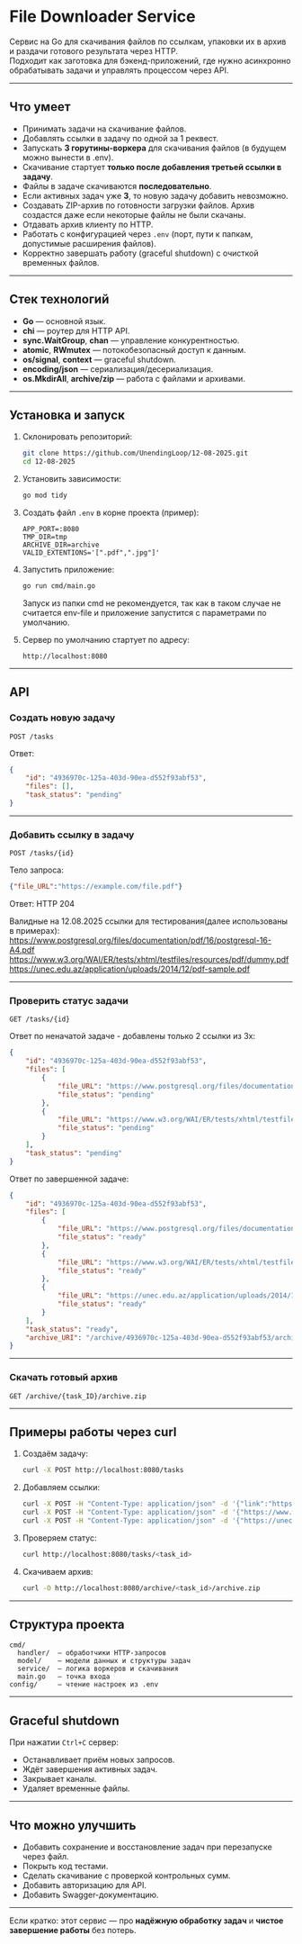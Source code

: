 # File Downloader Service

Сервис на Go для скачивания файлов по ссылкам, упаковки их в архив и раздачи готового результата через HTTP.  
Подходит как заготовка для бэкенд-приложений, где нужно асинхронно обрабатывать задачи и управлять процессом через API.

---

## Что умеет

- Принимать задачи на скачивание файлов.
- Добавлять ссылки в задачу по одной за 1 реквест.
- Запускать **3 горутины-воркера** для скачивания файлов (в будущем можно вынести в .env).
- Скачивание стартует **только после добавления третьей ссылки в задачу**.
- Файлы в задаче скачиваются **последовательно**.
- Если активных задач уже **3**, то новую задачу добавить невозможно.
- Создавать ZIP-архив по готовности загрузки файлов. Архив создастся даже если некоторые файлы не были скачаны.
- Отдавать архив клиенту по HTTP.
- Работать с конфигурацией через `.env` (порт, пути к папкам, допустимые расширения файлов).
- Корректно завершать работу (graceful shutdown) с очисткой временных файлов.

---

## Стек технологий

- **Go** — основной язык.
- **chi** — роутер для HTTP API.
- **sync.WaitGroup**, **chan** — управление конкурентностью.
- **atomic**, **RWmutex** — потокобезопасный доступ к данным.
- **os/signal**, **context** — graceful shutdown.
- **encoding/json** — сериализация/десериализация.
- **os.MkdirAll**, **archive/zip** — работа с файлами и архивами.

---

## Установка и запуск

1. Склонировать репозиторий:
   ```bash
   git clone https://github.com/UnendingLoop/12-08-2025.git
   cd 12-08-2025
   ```

2. Установить зависимости:
   ```bash
   go mod tidy
   ```

3. Создать файл `.env` в корне проекта (пример):
   ```env
   APP_PORT=:8080
   TMP_DIR=tmp
   ARCHIVE_DIR=archive
   VALID_EXTENTIONS='[".pdf",".jpg"]'
   ```

4. Запустить приложение:
   ```bash
   go run cmd/main.go
   ```
   Запуск из папки cmd не рекомендуется, так как в таком случае не считается env-file и приложение запустится с параметрами по умолчанию.

5. Сервер по умолчанию стартует по адресу:
   ```
   http://localhost:8080
   ```

---

## API

### Создать новую задачу
```
POST /tasks
```
Ответ:
```json
{
    "id": "4936970c-125a-403d-90ea-d552f93abf53",
    "files": [],
    "task_status": "pending"
}
```

---

### Добавить ссылку в задачу
```
POST /tasks/{id}
```
Тело запроса:
```json
{"file_URL":"https://example.com/file.pdf"}
```
Ответ: HTTP 204

Валидные на 12.08.2025 ссылки для тестирования(далее использованы в примерах):
https://www.postgresql.org/files/documentation/pdf/16/postgresql-16-A4.pdf
https://www.w3.org/WAI/ER/tests/xhtml/testfiles/resources/pdf/dummy.pdf
https://unec.edu.az/application/uploads/2014/12/pdf-sample.pdf

---

### Проверить статус задачи
```
GET /tasks/{id}
```
Ответ по неначатой задаче - добавлены только 2 ссылки из 3х:
```json
{
    "id": "4936970c-125a-403d-90ea-d552f93abf53",
    "files": [
        {
            "file_URL": "https://www.postgresql.org/files/documentation/pdf/16/postgresql-16-A4.pdf",
            "file_status": "pending"
        },
        {
            "file_URL": "https://www.w3.org/WAI/ER/tests/xhtml/testfiles/resources/pdf/dummy.pdf",
            "file_status": "pending"
        }
    ],
    "task_status": "pending"
}
```
Ответ по завершенной задаче:
```json
{
    "id": "4936970c-125a-403d-90ea-d552f93abf53",
    "files": [
        {
            "file_URL": "https://www.postgresql.org/files/documentation/pdf/16/postgresql-16-A4.pdf",
            "file_status": "ready"
        },
        {
            "file_URL": "https://www.w3.org/WAI/ER/tests/xhtml/testfiles/resources/pdf/dummy.pdf",
            "file_status": "ready"
        },
        {
            "file_URL": "https://unec.edu.az/application/uploads/2014/12/pdf-sample.pdf",
            "file_status": "ready"
        }
    ],
    "task_status": "ready",
    "archive_URI": "/archive/4936970c-125a-403d-90ea-d552f93abf53/archive.zip"
}
```
---

### Скачать готовый архив
```
GET /archive/{task_ID}/archive.zip
```

---

## Примеры работы через curl

1. Создаём задачу:
   ```bash
   curl -X POST http://localhost:8080/tasks
   ```

2. Добавляем ссылки:
   ```bash
   curl -X POST -H "Content-Type: application/json" -d '{"link":"https://www.postgresql.org/files/documentation/pdf/16/postgresql-16-A4.pdf"}' http://localhost:8080/tasks/<task_id>
   curl -X POST -H "Content-Type: application/json" -d '{"https://www.w3.org/WAI/ER/tests/xhtml/testfiles/resources/pdf/dummy.pdf"}' http://localhost:8080/tasks/<task_id>
   curl -X POST -H "Content-Type: application/json" -d '{"https://unec.edu.az/application/uploads/2014/12/pdf-sample.pdf"}' http://localhost:8080/tasks/<task_id>
   ```

3. Проверяем статус:
   ```bash
   curl http://localhost:8080/tasks/<task_id>
   ```

4. Скачиваем архив:
   ```bash
   curl -O http://localhost:8080/archive/<task_id>/archive.zip
   ```

---

## Структура проекта
```
cmd/
  handler/  — обработчики HTTP-запросов
  model/    — модели данных и структуры задач
  service/  — логика воркеров и скачивания
  main.go   — точка входа
config/     — чтение настроек из .env
```

---

## Graceful shutdown
При нажатии `Ctrl+C` сервер:
- Останавливает приём новых запросов.
- Ждёт завершения активных задач.
- Закрывает каналы.
- Удаляет временные файлы.

---

## Что можно улучшить
- Добавить сохранение и восстановление задач при перезапуске через файл.
- Покрыть код тестами.
- Сделать скачивание с проверкой контрольных сумм.
- Добавить авторизацию для API.
- Добавить Swagger-документацию.

---

Если кратко: этот сервис — про **надёжную обработку задач** и **чистое завершение работы** без потерь.
